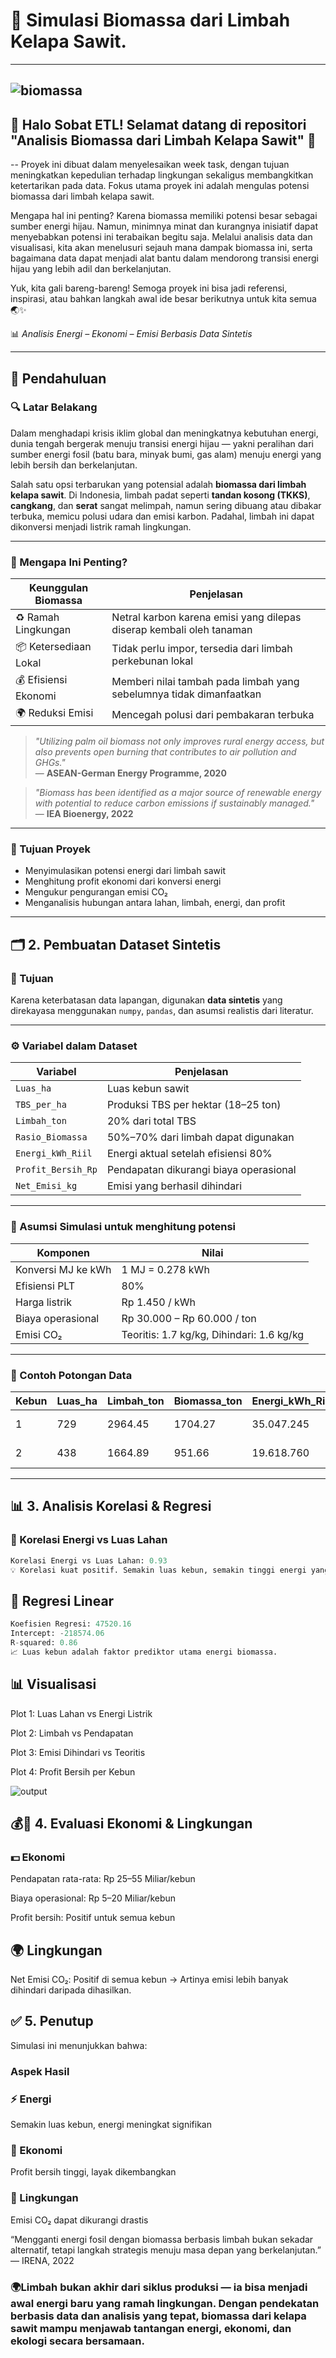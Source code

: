 # 🌿 Simulasi Biomassa dari Limbah Kelapa Sawit.
---
![biomassa](https://github.com/ficky28/Biomassa-Limbah-sawit/blob/main/biomassa/biomassa.png)
----
## 🌳 Halo Sobat ETL! Selamat datang di repositori "Analisis  Biomassa dari Limbah Kelapa Sawit" 🌱
--
Proyek ini dibuat dalam menyelesaikan week task, dengan tujuan meningkatkan kepedulian terhadap lingkungan sekaligus membangkitkan ketertarikan pada data. Fokus utama proyek ini adalah mengulas potensi biomassa dari limbah kelapa sawit.

Mengapa hal ini penting? Karena biomassa memiliki potensi besar sebagai sumber energi hijau. Namun, minimnya minat dan kurangnya inisiatif dapat menyebabkan potensi ini terabaikan begitu saja. Melalui analisis data dan visualisasi, kita akan menelusuri sejauh mana dampak biomassa ini, serta bagaimana data dapat menjadi alat bantu dalam mendorong transisi energi hijau yang lebih adil dan berkelanjutan.

Yuk, kita gali bareng-bareng! Semoga proyek ini bisa jadi referensi, inspirasi, atau bahkan langkah awal ide besar berikutnya untuk kita semua🌏✨



📊 *Analisis Energi – Ekonomi – Emisi Berbasis Data Sintetis*

---

## 📌 Pendahuluan

### 🔍 Latar Belakang

Dalam menghadapi krisis iklim global dan meningkatnya kebutuhan energi, dunia tengah bergerak menuju transisi energi hijau — yakni peralihan dari sumber energi fosil (batu bara, minyak bumi, gas alam) menuju energi yang lebih bersih dan berkelanjutan.

Salah satu opsi terbarukan yang potensial adalah **biomassa dari limbah kelapa sawit**. Di Indonesia, limbah padat seperti **tandan kosong (TKKS)**, **cangkang**, dan **serat** sangat melimpah, namun sering dibuang atau dibakar terbuka, memicu polusi udara dan emisi karbon. Padahal, limbah ini dapat dikonversi menjadi listrik ramah lingkungan.

---

### 🎯 Mengapa Ini Penting?

| Keunggulan Biomassa | Penjelasan |
|---------------------|------------|
| ♻️ Ramah Lingkungan | Netral karbon karena emisi yang dilepas diserap kembali oleh tanaman |
| 📦 Ketersediaan Lokal | Tidak perlu impor, tersedia dari limbah perkebunan lokal |
| 💰 Efisiensi Ekonomi | Memberi nilai tambah pada limbah yang sebelumnya tidak dimanfaatkan |
| 🌍 Reduksi Emisi | Mencegah polusi dari pembakaran terbuka |

> _"Utilizing palm oil biomass not only improves rural energy access, but also prevents open burning that contributes to air pollution and GHGs."_  
> — **ASEAN-German Energy Programme, 2020**

> _"Biomass has been identified as a major source of renewable energy with potential to reduce carbon emissions if sustainably managed."_  
> — **IEA Bioenergy, 2022**

---

### 🎯 Tujuan Proyek

- Menyimulasikan potensi energi dari limbah sawit
- Menghitung profit ekonomi dari konversi energi
- Mengukur pengurangan emisi CO₂
- Menganalisis hubungan antara lahan, limbah, energi, dan profit

---

## 🗂️ 2. Pembuatan Dataset Sintetis

### 📌 Tujuan

Karena keterbatasan data lapangan, digunakan **data sintetis** yang direkayasa menggunakan `numpy`, `pandas`, dan asumsi realistis dari literatur.

---

### ⚙️ Variabel dalam Dataset

| Variabel | Penjelasan |
|----------|------------|
| `Luas_ha` | Luas kebun sawit |
| `TBS_per_ha` | Produksi TBS per hektar (18–25 ton) |
| `Limbah_ton` | 20% dari total TBS |
| `Rasio_Biomassa` | 50%–70% dari limbah dapat digunakan |
| `Energi_kWh_Riil` | Energi aktual setelah efisiensi 80% |
| `Profit_Bersih_Rp` | Pendapatan dikurangi biaya operasional |
| `Net_Emisi_kg` | Emisi yang berhasil dihindari |

---

### 🧪 Asumsi Simulasi untuk menghitung potensi

| Komponen | Nilai |
|----------|-------|
| Konversi MJ ke kWh | 1 MJ = 0.278 kWh |
| Efisiensi PLT | 80% |
| Harga listrik | Rp 1.450 / kWh |
| Biaya operasional | Rp 30.000 – Rp 60.000 / ton |
| Emisi CO₂ | Teoritis: 1.7 kg/kg, Dihindari: 1.6 kg/kg |

---

### 🔢 Contoh Potongan Data

| Kebun | Luas_ha | Limbah_ton | Biomassa_ton | Energi_kWh_Riil | Profit_Bersih_Rp | Net_Emisi_kg |
|-------|---------|-------------|---------------|------------------|-------------------|---------------|
| 1     | 729     | 2964.45     | 1704.27       | 35.047.245       | Rp 48.912.346.211 | 1.789.626     |
| 2     | 438     | 1664.89     | 951.66        | 19.618.760       | Rp 27.892.116.124 | 946.036       |

---

## 📊 3. Analisis Korelasi & Regresi

### 📌 Korelasi Energi vs Luas Lahan

```python
Korelasi Energi vs Luas Lahan: 0.93
💡 Korelasi kuat positif. Semakin luas kebun, semakin tinggi energi yang dapat dihasilkan.
```

## 📌 Regresi Linear
```python
Koefisien Regresi: 47520.16
Intercept: -218574.06
R-squared: 0.86
📈 Luas kebun adalah faktor prediktor utama energi biomassa.
```

## 📊 Visualisasi

Plot 1: Luas Lahan vs Energi Listrik

Plot 2: Limbah vs Pendapatan

Plot 3: Emisi Dihindari vs Teoritis

Plot 4: Profit Bersih per Kebun

![output](https://github.com/ficky28/Biomassa-Limbah-sawit/blob/main/biomassa/output.png)

## 💰🌱 4. Evaluasi Ekonomi & Lingkungan
### 💵 Ekonomi
Pendapatan rata-rata: Rp 25–55 Miliar/kebun

Biaya operasional: Rp 5–20 Miliar/kebun

Profit bersih: Positif untuk semua kebun

## 🌍 Lingkungan
Net Emisi CO₂: Positif di semua kebun
→ Artinya emisi lebih banyak dihindari daripada dihasilkan.

## ✅ 5. Penutup
Simulasi ini menunjukkan bahwa:

### Aspek	Hasil
### ⚡ Energi	
Semakin luas kebun, energi meningkat signifikan
### 💸 Ekonomi	
Profit bersih tinggi, layak dikembangkan
### 🌱 Lingkungan	
Emisi CO₂ dapat dikurangi drastis

“Mengganti energi fosil dengan biomassa berbasis limbah bukan sekadar alternatif, tetapi langkah strategis menuju masa depan yang berkelanjutan.”
— IRENA, 2022
### 🌍Limbah bukan akhir dari siklus produksi — ia bisa menjadi awal energi baru yang ramah lingkungan. Dengan pendekatan berbasis data dan analisis yang tepat, biomassa dari kelapa sawit mampu menjawab tantangan energi, ekonomi, dan ekologi secara bersamaan.
